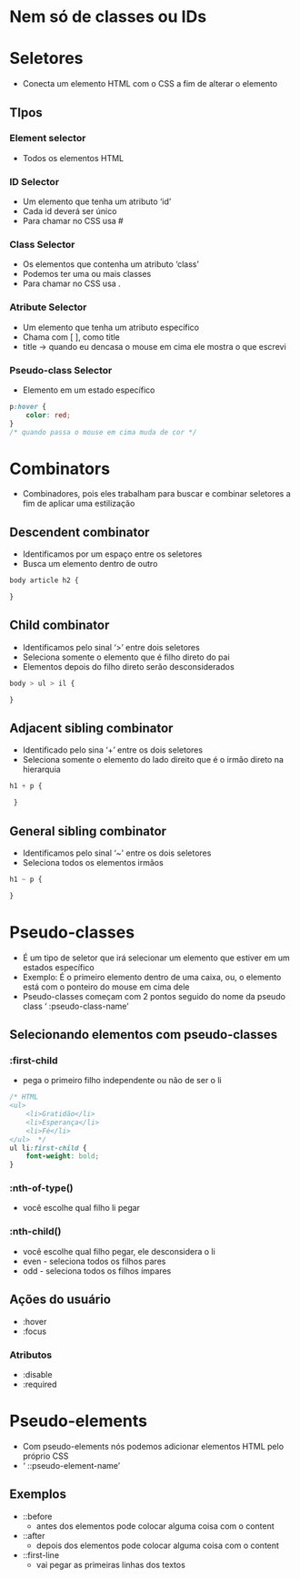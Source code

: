 # Nem só de classes ou IDs

# Seletores

- Conecta um elemento HTML com o CSS a fim de alterar o elemento

## TIpos

### Element selector

- Todos os elementos HTML

### ID Selector

- Um elemento que tenha um atributo ‘id’
- Cada id deverá ser único
- Para chamar no CSS usa #

### Class Selector

- Os elementos que contenha um atributo ‘class’
- Podemos ter uma ou mais classes
- Para chamar no CSS usa .

### Atribute Selector

- Um elemento que tenha um atributo específico
- Chama com [ ], como title
- title → quando eu dencasa o mouse em cima ele mostra o que escrevi

### Pseudo-class Selector

- Elemento em um estado específico

```css
p:hover {
	color: red;
}
/* quando passa o mouse em cima muda de cor */
```

# Combinators

- Combinadores, pois eles trabalham para buscar e combinar seletores a fim de aplicar uma estilização

## Descendent combinator

- Identificamos por um espaço entre os seletores
- Busca um elemento dentro de outro

```css
body article h2 {

}
```

## Child combinator

- Identificamos pelo sinal ‘>’ entre dois seletores
- Seleciona somente o elemento que é filho direto do pai
- Elementos depois do filho direto serão desconsiderados

```css
body > ul > il {

}
```

## Adjacent sibling combinator

- Identificado pelo sina ‘+’ entre os dois seletores
- Seleciona somente o elemento do lado direito que é o irmão direto na hierarquia

```css
h1 + p {

 }
```

## General sibling combinator

- Identificamos pelo sinal ‘~' entre os dois seletores
- Seleciona todos os elementos irmãos

```css
h1 ~ p {

}
```

# Pseudo-classes

- É um tipo de seletor que irá selecionar um elemento que estiver em um estados específico
- Exemplo: É o primeiro elemento dentro de uma caixa, ou, o elemento está com o ponteiro do mouse em cima dele
- Pseudo-classes começam com 2 pontos seguido do nome da pseudo class ‘ :pseudo-class-name’

## Selecionando elementos com pseudo-classes

### :first-child

- pega o primeiro filho independente ou não de ser o li

```css
/* HTML
<ul>
    <li>Gratidão</li>
    <li>Esperança</li>
    <li>Fé</li>
</ul>  */
ul li:first-child {
	font-weight: bold;
}
```

### :nth-of-type()

- você escolhe qual filho li pegar

### :nth-child()

- você escolhe qual filho pegar, ele desconsidera o li
- even - seleciona todos os filhos pares
- odd - seleciona todos os filhos ímpares

## Ações do usuário

- :hover
- :focus

### Atributos

- :disable
- :required

# Pseudo-elements

- Com pseudo-elements nós podemos adicionar elementos HTML pelo próprio CSS
- ‘ ::pseudo-element-name’

## Exemplos

- ::before
    - antes dos elementos pode colocar alguma coisa com o content
- ::after
    - depois dos elementos pode colocar alguma coisa com o content
- ::first-line
    - vai pegar as primeiras linhas dos textos